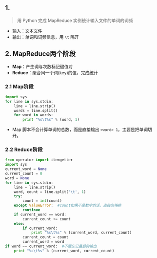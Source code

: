 ## 1. 

>  用 Python 完成 MapReduce 实例统计输入文件的单词的词频

- 输入：文本文件
- 输出：单词和词频信息，用 `\t` 隔开



## 2. MapReduce两个阶段

- **Map**：产生词与次数标记键值对
- **Reduce**：聚合同一个词(key)的值，完成统计



### 2.1 Map阶段

```python
import sys
for line in sys.stdin:
    line = line.strip()
    words = line.split()
    for word in words:
        print "%s\t%s" % (word, 1)
```

- Map 脚本不会计算单词的总数，而是直接输出 `<word> 1`，主要是把单词切开。



### 2.2 Reduce阶段



``` python
from operator import itemgetter
import sys
current_word = None
current_count = 0
word = None
for line in sys.stdin:
    line = line.strip()
    word, count = line.split('\t', 1)
    try:
        count = int(count)
    except ValueError:  #count如果不是数字的话，直接忽略掉
        continue
    if current_word == word:
        current_count += count
    else:
        if current_word:
            print "%s\t%s" % (current_word, current_count)
        current_count = count
        current_word = word
if word == current_word:  #不要忘记最后的输出
    print "%s\t%s" % (current_word, current_count)

```



